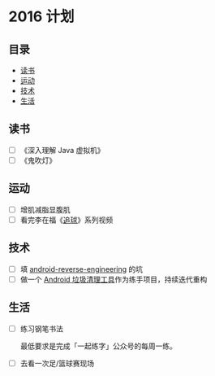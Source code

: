 # 2016 计划

## 目录

* [读书](#读书)
* [运动](#运动)
* [技术](#技术)
* [生活](#生活)

## 读书

- [ ] 《深入理解 Java 虚拟机》
- [ ] 《鬼吹灯》

## 运动

- [ ] 增肌减脂显腹肌
- [ ] 看完李在福《[追球][2]》系列视频

## 技术

- [ ] 填 [android-reverse-engineering][1] 的坑
- [ ] 做一个 [Android 垃圾清理工具][3]作为练手项目，持续迭代重构

## 生活

- [ ] 练习钢笔书法

    最低要求是完成「一起练字」公众号的每周一练。

- [ ] 去看一次足/篮球赛现场

[1]: https://github.com/mzlogin/android-reverse-engineering
[2]: http://mazhuang.org/wiki/badminton/
[3]: https://github.com/mzlogin/CleanExpert
